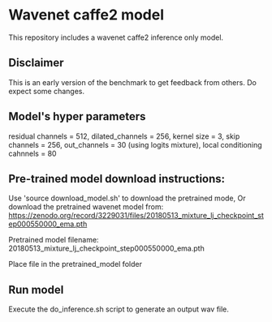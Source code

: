 # Wavenet caffe2 model
This repository includes a wavenet caffe2 inference only model.

## Disclaimer
This is an early version of the benchmark to get feedback from others.
Do expect some changes.

## Model's hyper parameters
residual channels = 512,
dilated_channels = 256,
kernel size = 3,
skip channels = 256,
out_channels = 30 (using logits mixture),
local conditioning cahnnels = 80


## Pre-trained model download instructions:
Use 'source download_model.sh' to download the pretrained mode, 
Or download the pretrained wavenet model from:
https://zenodo.org/record/3229031/files/20180513_mixture_lj_checkpoint_step000550000_ema.pth

Pretrained model filename: 20180513_mixture_lj_checkpoint_step000550000_ema.pth 

Place file in the pretrained_model folder

## Run model

Execute the do_inference.sh script to generate an output wav file.
